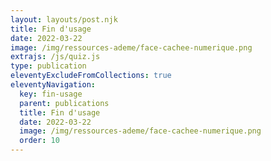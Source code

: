 ```yaml
---
layout: layouts/post.njk
title: Fin d'usage
date: 2022-03-22
image: /img/ressources-ademe/face-cachee-numerique.png
extrajs: /js/quiz.js
type: publication
eleventyExcludeFromCollections: true
eleventyNavigation:
  key: fin-usage
  parent: publications
  title: Fin d'usage
  date: 2022-03-22
  image: /img/ressources-ademe/face-cachee-numerique.png
  order: 10
---
```


<form class="fr-form-group" data-quiz-json="/js/quiz/quiz-fin-usage.json"></form>